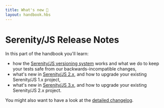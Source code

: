```yaml
---
title: What's new 🎁
layout: handbook.hbs
---
```

# Serenity/JS Release Notes

In this part of the handbook you'll learn:
- how the [Serenity/JS versioning system](/handbook/release-notes/versioning.html) works and what we do to keep your tests safe from our backwards-incompatible changes,
- what's new in [Serenity/JS 2.x](/handbook/release-notes/serenity-js-2.html), and how to upgrade your existing Serenity/JS 1.x project,
- what's new in [Serenity/JS 3.x](/handbook/release-notes/serenity-js-3.html), and how to upgrade your existing Serenity/JS 2.x project.

You might also want to have a look at the [detailed changelog](/changelog.html).
